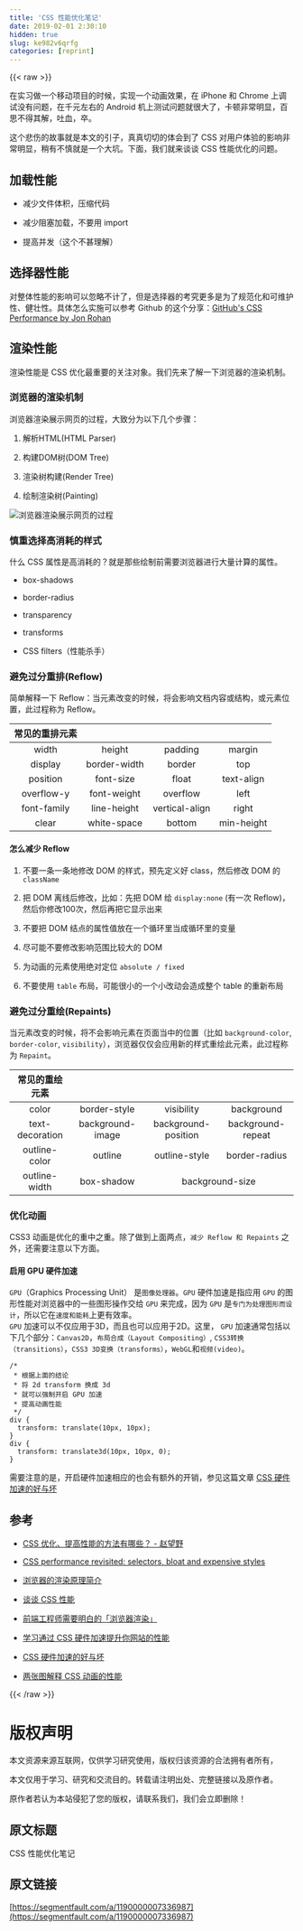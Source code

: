 ```yaml
---
title: 'CSS 性能优化笔记' 
date: 2019-02-01 2:30:10
hidden: true
slug: ke982v6qrfg
categories: [reprint]
---
```


{{< raw >}}

                    
<p>在实习做一个移动项目的时候，实现一个动画效果，在 iPhone 和 Chrome 上调试没有问题，在千元左右的 Android 机上测试问题就很大了，卡顿非常明显，百思不得其解，吐血，卒。</p>
<p>这个悲伤的故事就是本文的引子，真真切切的体会到了 CSS 对用户体验的影响非常明显，稍有不慎就是一个大坑。下面，我们就来谈谈 CSS 性能优化的问题。</p>
<h2 id="articleHeader0">加载性能</h2>
<ul>
<li><p>减少文件体积，压缩代码</p></li>
<li><p>减少阻塞加载，不要用 import</p></li>
<li><p>提高并发（这个不甚理解）</p></li>
</ul>
<h2 id="articleHeader1">选择器性能</h2>
<p>对整体性能的影响可以忽略不计了，但是选择器的考究更多是为了规范化和可维护性、健壮性。具体怎么实施可以参考 Github 的这个分享：<a href="https://speakerdeck.com/jonrohan/githubs-css-performance" rel="nofollow noreferrer" target="_blank">GitHub's CSS Performance by Jon Rohan</a></p>
<h2 id="articleHeader2">渲染性能</h2>
<p>渲染性能是 CSS 优化最重要的关注对象。我们先来了解一下浏览器的渲染机制。</p>
<h3 id="articleHeader3">浏览器的渲染机制</h3>
<p>浏览器渲染展示网页的过程，大致分为以下几个步骤：</p>
<ol>
<li><p>解析HTML(HTML Parser)</p></li>
<li><p>构建DOM树(DOM Tree)</p></li>
<li><p>渲染树构建(Render Tree)</p></li>
<li><p>绘制渲染树(Painting)</p></li>
</ol>
<p><span class="img-wrap"><img data-src="/img/remote/1460000007336990?w=657&amp;h=310" src="https://static.alili.tech/img/remote/1460000007336990?w=657&amp;h=310" alt="浏览器渲染展示网页的过程" title="浏览器渲染展示网页的过程" style="cursor: pointer; display: inline;"></span></p>
<h3 id="articleHeader4">慎重选择高消耗的样式</h3>
<p>什么 CSS 属性是高消耗的？就是那些绘制前需要浏览器进行大量计算的属性。</p>
<ul>
<li><p>box-shadows</p></li>
<li><p>border-radius</p></li>
<li><p>transparency</p></li>
<li><p>transforms</p></li>
<li><p>CSS filters（性能杀手）</p></li>
</ul>
<h3 id="articleHeader5">避免过分重排(Reflow)</h3>
<p>简单解释一下 Reflow：当元素改变的时候，将会影响文档内容或结构，或元素位置，此过程称为 Reflow。</p>
<table>
<thead><tr>
<th align="center">常见的重排元素</th>
<th align="center"> </th>
<th align="center"> </th>
<th colspan="2" align="center"> </th>
</tr></thead>
<tbody>
<tr>
<td align="center">width</td>
<td align="center">height</td>
<td align="center">padding</td>
<td align="center">margin</td>
</tr>
<tr>
<td align="center">display</td>
<td align="center">border-width</td>
<td align="center">border</td>
<td align="center">top</td>
</tr>
<tr>
<td align="center">position</td>
<td align="center">font-size</td>
<td align="center">float</td>
<td align="center">text-align</td>
</tr>
<tr>
<td align="center">overflow-y</td>
<td align="center">font-weight</td>
<td align="center">overflow</td>
<td align="center">left</td>
</tr>
<tr>
<td align="center">font-family</td>
<td align="center">line-height</td>
<td align="center">vertical-align</td>
<td align="center">right</td>
</tr>
<tr>
<td align="center">clear</td>
<td align="center">white-space</td>
<td align="center">bottom</td>
<td align="center">min-height</td>
</tr>
</tbody>
</table>
<h4>怎么减少 Reflow</h4>
<ol>
<li><p>不要一条一条地修改 DOM 的样式，预先定义好 class，然后修改 DOM 的 <code>className</code></p></li>
<li><p>把 DOM 离线后修改，比如：先把 DOM 给 <code>display:none</code> (有一次 Reflow)，然后你修改100次，然后再把它显示出来</p></li>
<li><p>不要把 DOM 结点的属性值放在一个循环里当成循环里的变量</p></li>
<li><p>尽可能不要修改影响范围比较大的 DOM</p></li>
<li><p>为动画的元素使用绝对定位 <code>absolute / fixed</code></p></li>
<li><p>不要使用 <code>table</code> 布局，可能很小的一个小改动会造成整个 table 的重新布局</p></li>
</ol>
<h3 id="articleHeader6">避免过分重绘(Repaints)</h3>
<p>当元素改变的时候，将不会影响元素在页面当中的位置（比如 <code>background-color</code>, <code>border-color</code>, <code>visibility</code>），浏览器仅仅会应用新的样式重绘此元素，此过程称为 <code>Repaint</code>。</p>
<table>
<thead><tr>
<th align="center">常见的重绘元素</th>
<th align="center"> </th>
<th align="center"> </th>
<th colspan="2" align="center"> </th>
</tr></thead>
<tbody>
<tr>
<td align="center">color</td>
<td align="center">border-style</td>
<td align="center">visibility</td>
<td align="center">background</td>
</tr>
<tr>
<td align="center">text-decoration</td>
<td align="center">background-image</td>
<td align="center">background-position</td>
<td align="center">background-repeat</td>
</tr>
<tr>
<td align="center">outline-color</td>
<td align="center">outline</td>
<td align="center">outline-style</td>
<td align="center">border-radius</td>
</tr>
<tr>
<td align="center">outline-width</td>
<td align="center">box-shadow</td>
<td colspan="2" align="center">background-size</td>
</tr>
</tbody>
</table>
<h3 id="articleHeader7">优化动画</h3>
<p>CSS3 动画是优化的重中之重。除了做到上面两点，<code>减少 Reflow 和 Repaints</code> 之外，还需要注意以下方面。</p>
<h4>启用 GPU 硬件加速</h4>
<p><code>GPU</code>（Graphics Processing Unit） 是<code>图像处理器</code>。<code>GPU</code> 硬件加速是指应用 <code>GPU</code> 的图形性能对浏览器中的一些图形操作交给 <code>GPU</code> 来完成，因为 <code>GPU</code> 是<code>专门为处理图形而设计</code>，所以它在<code>速度和能耗</code>上更有效率。<br><code>GPU</code> 加速可以不仅应用于3D，而且也可以应用于2D。这里， <code>GPU</code> 加速通常包括以下几个部分：<code>Canvas2D</code>，<code>布局合成（Layout Compositing）</code>, <code>CSS3转换（transitions）</code>，<code>CSS3 3D变换（transforms）</code>，<code>WebGL</code>和<code>视频(video)</code>。</p>
<div class="widget-codetool" style="display:none;">
      <div class="widget-codetool--inner">
      <span class="selectCode code-tool" data-toggle="tooltip" data-placement="top" title="" data-original-title="全选"></span>
      <span type="button" class="copyCode code-tool" data-toggle="tooltip" data-placement="top" data-clipboard-text="/*
 * 根据上面的结论
 * 将 2d transform 换成 3d
 * 就可以强制开启 GPU 加速
 * 提高动画性能
 */
div {
  transform: translate(10px, 10px);
}
div {
  transform: translate3d(10px, 10px, 0);
}" title="" data-original-title="复制"></span>
      <span type="button" class="saveToNote code-tool" data-toggle="tooltip" data-placement="top" title="" data-original-title="放进笔记"></span>
      </div>
      </div><pre class="css hljs"><code class="css"><span class="hljs-comment">/*
 * 根据上面的结论
 * 将 2d transform 换成 3d
 * 就可以强制开启 GPU 加速
 * 提高动画性能
 */</span>
<span class="hljs-selector-tag">div</span> {
  <span class="hljs-attribute">transform</span>: <span class="hljs-built_in">translate</span>(10px, 10px);
}
<span class="hljs-selector-tag">div</span> {
  <span class="hljs-attribute">transform</span>: <span class="hljs-built_in">translate3d</span>(10px, 10px, 0);
}</code></pre>
<p>需要注意的是，开启硬件加速相应的也会有额外的开销，参见这篇文章 <a href="http://efe.baidu.com/blog/hardware-accelerated-css-the-nice-vs-the-naughty/" rel="nofollow noreferrer" target="_blank">CSS 硬件加速的好与坏</a></p>
<h2 id="articleHeader8">参考</h2>
<ul>
<li><p><a href="http://zhihu.com/question/19886806/answer/50285495" rel="nofollow noreferrer" target="_blank">CSS 优化、提高性能的方法有哪些？ - 赵望野</a></p></li>
<li><p><a href="https://benfrain.com/css-performance-revisited-selectors-bloat-expensive-styles/" rel="nofollow noreferrer" target="_blank">CSS performance revisited: selectors, bloat and expensive styles</a></p></li>
<li><p><a href="http://coolshell.cn/articles/9666.html" rel="nofollow noreferrer" target="_blank">浏览器的渲染原理简介</a></p></li>
<li><p><a href="https://www.w3.org/2015/Talks/0109-CSSConf-xq/" rel="nofollow noreferrer" target="_blank">谈谈 CSS 性能</a></p></li>
<li><p><a href="http://www.jianshu.com/p/e305ace24ddf" rel="nofollow noreferrer" target="_blank">前端工程师需要明白的「浏览器渲染」</a></p></li>
<li><p><a href="http://www.ituring.com.cn/article/210651" rel="nofollow noreferrer" target="_blank">学习通过 CSS 硬件加速提升你网站的性能</a></p></li>
<li><p><a href="http://efe.baidu.com/blog/hardware-accelerated-css-the-nice-vs-the-naughty/" rel="nofollow noreferrer" target="_blank">CSS 硬件加速的好与坏</a></p></li>
<li><p><a href="https://github.com/ccforward/cc/issues/42" rel="nofollow noreferrer" target="_blank">两张图解释 CSS 动画的性能</a></p></li>
</ul>

                
{{< /raw >}}

# 版权声明
本文资源来源互联网，仅供学习研究使用，版权归该资源的合法拥有者所有，

本文仅用于学习、研究和交流目的。转载请注明出处、完整链接以及原作者。

原作者若认为本站侵犯了您的版权，请联系我们，我们会立即删除！

## 原文标题
CSS 性能优化笔记

## 原文链接
[https://segmentfault.com/a/1190000007336987](https://segmentfault.com/a/1190000007336987)

